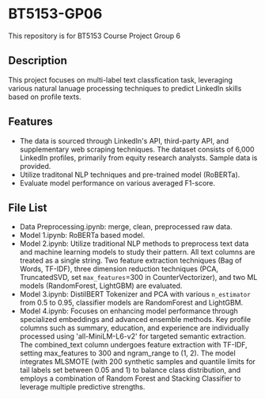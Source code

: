 # BT5153-GP06
This repository is for BT5153 Course Project Group 6

## Description
This project focuses on multi-label text classfication task, leveraging various natural lanuage processing techniques to predict LinkedIn skills based on profile texts.

## Features
- The data is sourced through LinkedIn's API, third-party API, and supplementary web scraping techniques. The dataset consists of 6,000 LinkedIn profiles, primarily from equity research analysts. Sample data is provided.
- Utilize traditonal NLP techniques and pre-trained model (RoBERTa).
- Evaluate model performance on various averaged F1-score.

## File List
- Data Preprocessing.ipynb: merge, clean, preprocessed raw data.
- Model 1.ipynb: RoBERTa based model.
- Model 2.ipynb: Utilize traditional NLP methods to preprocess text data and machine learning models to study their pattern. All text columns are treated as a single string. Two feature extraction techniques (Bag of Words, TF-IDF), three dimension reduction techniques (PCA, TruncatedSVD, set ```max_features```=300 in CounterVectorizer), and two ML models (RandomForest, LightGBM) are evaluated.
- Model 3.ipynb: DistilBERT Tokenizer and PCA with various ```n_estimator``` from 0.5 to 0.95, classifier models are RandomForest and LightGBM.
- Model 4.ipynb: Focuses on enhancing model performance through specialized embeddings and advanced ensemble methods. Key profile columns such as summary, education, and experience are individually processed using 'all-MiniLM-L6-v2' for targeted semantic extraction. The combined_text column undergoes feature extraction with TF-IDF, setting max_features to 300 and ngram_range to (1, 2). The model integrates MLSMOTE (with 200 synthetic samples and quantile limits for tail labels set between 0.05 and 1) to balance class distribution, and employs a combination of Random Forest and Stacking Classifier to leverage multiple predictive strengths.
